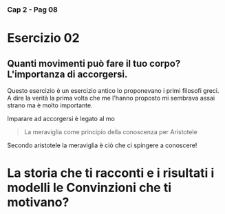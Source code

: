###  Cap 2 - Pag 08
# Esercizio 02 

## Quanti movimenti può fare il tuo corpo? L'importanza di accorgersi.

Questo esercizio è un esercizio antico lo proponevano i primi filosofi greci. 
A dire la verità la prima volta che me l'hanno proposto mi sembrava assai strano ma è molto importante.

Imparare ad accorgersi è legato al mo


> La meraviglia come principio della conoscenza per Aristotele

Secondo aristotele la meraviglia è ciò che ci spingere a conoscere! 




# La storia che ti racconti e i risultati i modelli le Convinzioni che ti motivano?

<!--stackedit_data:
eyJoaXN0b3J5IjpbMTMyMTk5ODg4OSwtMTc3NzM1NTM4NSwxMj
M1NzY1NDI1XX0=
-->